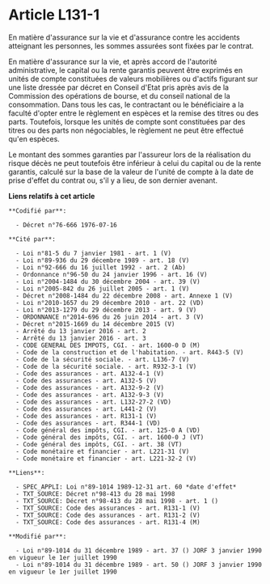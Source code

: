 # Article L131-1

En matière d'assurance sur la vie et d'assurance contre les accidents atteignant les personnes, les sommes assurées sont
fixées par le contrat.

En matière d'assurance sur la vie, et après accord de l'autorité administrative, le capital ou la rente garantis peuvent être
exprimés en unités de compte constituées de valeurs mobilières ou d'actifs figurant sur une liste dressée par décret en
Conseil d'Etat pris après avis de la Commission des opérations de bourse, et du conseil national de la consommation. Dans
tous les cas, le contractant ou le bénéficiaire a la faculté d'opter entre le règlement en espèces et la remise des titres ou
des parts. Toutefois, lorsque les unités de compte sont constituées par des titres ou des parts non négociables, le règlement
ne peut être effectué qu'en espèces.

Le montant des sommes garanties par l'assureur lors de la réalisation du risque décès ne peut toutefois être inférieur à
celui du capital ou de la rente garantis, calculé sur la base de la valeur de l'unité de compte à la date de prise d'effet du
contrat ou, s'il y a lieu, de son dernier avenant.

**Liens relatifs à cet article**

	**Codifié par**:

	  - Décret n°76-666 1976-07-16

	**Cité par**:

	  - Loi n°81-5 du 7 janvier 1981 - art. 1 (V)
	  - Loi n°89-936 du 29 décembre 1989 - art. 18 (V)
	  - Loi n°92-666 du 16 juillet 1992 - art. 2 (Ab)
	  - Ordonnance n°96-50 du 24 janvier 1996 - art. 16 (V)
	  - Loi n°2004-1484 du 30 décembre 2004 - art. 39 (V)
	  - Loi n°2005-842 du 26 juillet 2005 - art. 1 (V)
	  - Décret n°2008-1484 du 22 décembre 2008 - art. Annexe 1 (V)
	  - Loi n°2010-1657 du 29 décembre 2010 - art. 22 (VD)
	  - Loi n°2013-1279 du 29 décembre 2013 - art. 9 (V)
	  - ORDONNANCE n°2014-696 du 26 juin 2014 - art. 3 (V)
	  - Décret n°2015-1669 du 14 décembre 2015 (V)
	  - Arrêté du 13 janvier 2016 - art. 2
	  - Arrêté du 13 janvier 2016 - art. 3
	  - CODE GENERAL DES IMPOTS, CGI. - art. 1600-0 D (M)
	  - Code de la construction et de l'habitation. - art. R443-5 (V)
	  - Code de la sécurité sociale. - art. L136-7 (V)
	  - Code de la sécurité sociale. - art. R932-3-1 (V)
	  - Code des assurances - art. A132-4-1 (V)
	  - Code des assurances - art. A132-5 (V)
	  - Code des assurances - art. A132-9-2 (V)
	  - Code des assurances - art. A132-9-3 (V)
	  - Code des assurances - art. L132-27-2 (VD)
	  - Code des assurances - art. L441-2 (V)
	  - Code des assurances - art. R131-1 (V)
	  - Code des assurances - art. R344-1 (VD)
	  - Code général des impôts, CGI. - art. 125-0 A (VD)
	  - Code général des impôts, CGI. - art. 1600-0 J (VT)
	  - Code général des impôts, CGI. - art. 38 (VT)
	  - Code monétaire et financier - art. L221-31 (V)
	  - Code monétaire et financier - art. L221-32-2 (V)

	**Liens**:

	  - SPEC_APPLI: Loi n°89-1014 1989-12-31 art. 60 *date d'effet*
	  - TXT_SOURCE: Décret n°98-413 du 28 mai 1998
	  - TXT_SOURCE: Décret n°98-413 du 28 mai 1998 - art. 1 ()
	  - TXT_SOURCE: Code des assurances - art. R131-1 (V)
	  - TXT_SOURCE: Code des assurances - art. R131-2 (V)
	  - TXT_SOURCE: Code des assurances - art. R131-4 (M)

	**Modifié par**:

	  - Loi n°89-1014 du 31 décembre 1989 - art. 37 () JORF 3 janvier 1990 en vigueur le 1er juillet 1990
	  - Loi n°89-1014 du 31 décembre 1989 - art. 50 () JORF 3 janvier 1990 en vigueur le 1er juillet 1990
